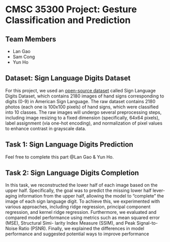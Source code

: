 # CMSC 35300 Project: Gesture Classification and Prediction

## Team Members
- Lan Gao
- Sam Cong
- Yun Ho 

## Dataset: Sign Language Digits Dataset
For this project, we used an [open-source dataset](https://github.com/ardamavi/Sign-Language-Digits-Dataset) called Sign Language Digits Dataset, which contains 2180 images of hand signs corresponding to digits (0-9) in American Sign Language. The raw dataset contains 2180 photos (each one is 100x100 pixels) of hand signs, which were classified into 10 classes. The raw images will undergo several preprocessing steps, including image resizing to a fixed dimension (specifically, 64x64 pixels), label assignment (via one-hot encoding), and normalization of pixel values to enhance contrast in grayscale data.

## Task 1: Sign Language Digits Prediction
Feel free to complete this part @Lan Gao & Yun Ho. 

## Task 2: Sign Language Digits Completion
In this task, we reconstructed the lower half of each image based on
the upper half. Specifically, the goal was to predict the missing lower half lever-
aging information from the upper half, allowing the model to “complete” the
image of each sign language digit. To achieve this, we experimented with
various approaches, including ridge regression, principal component regression,
and kernel ridge regression. Furthermore, we evaluated and compared model
performance using metrics such as mean squared error (MSE), Structural Simi-
larity Index Measure (SSIM), and Peak Signal-to-Noise Ratio (PSNR). Finally,
we explained the differences in model performance and suggested potential ways
to improve performance
